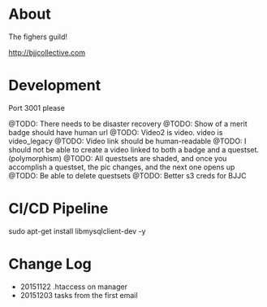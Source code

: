 
About
=====

The fighers guild!

http://bjjcollective.com


Development
===========

Port 3001 please

@TODO: There needs to be disaster recovery
@TODO: Show of a merit badge should have human url
@TODO: Video2 is video. video is video_legacy
@TODO: Video link should be human-readable
@TODO: I should not be able to create a video linked to both a badge and a questset. (polymorphism)
@TODO: All questsets are shaded, and once you accomplish a questset, the pic changes, and the next one opens up
@TODO: Be able to delete questsets
@TODO: Better s3 creds for BJJC


CI/CD Pipeline
==============

 sudo apt-get install libmysqlclient-dev -y



Change Log
==========
* 20151122 .htaccess on manager
* 20151203 tasks from the first email
